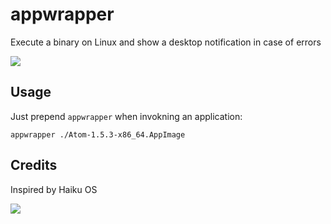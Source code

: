 # appwrapper

Execute a binary on Linux and show a desktop notification in case of errors

![](https://user-images.githubusercontent.com/2480569/68097212-9985f080-fead-11e9-9c9c-534b5de06aa7.png)

## Usage

Just prepend `appwrapper` when invokning an application:

```
appwrapper ./Atom-1.5.3-x86_64.AppImage
```

## Credits

Inspired by Haiku OS

![](https://user-images.githubusercontent.com/2480569/61177311-aa8ab900-a5c1-11e9-8130-804d01ec37a2.png)
